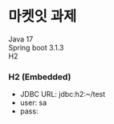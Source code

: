 # 마켓잇 과제

Java 17  
Spring boot 3.1.3  
H2

### H2 (Embedded)
- JDBC URL: jdbc:h2:~/test
- user: sa
- pass:
